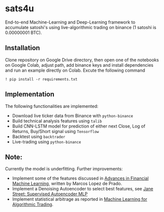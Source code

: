 # sats4u

End-to-end Machine-Learning and Deep-Learning framework to accumulate satoshi's using live-algorithmic trading on binance (1 satoshi is 0.00000001 BTC).

## Installation
Clone repository on Google Drive directory, then open one of the notebooks on Google Colab, adjust path, add binance keys and install dependencies and run an example directly on Colab.
Excute the following command
```
! pip install -r requirements.txt
```

## Implementation
The following functionalities are implemented:
* Download live ticker data from Binance with `python-binance`
* Build technical analysis features using `talib`
* Build CNN-LSTM model for prediction of either next Close, Log of Returns, Buy/Short signal using `Tensorflow`
* Backtest using `backtrader`
* Live-trading using `python-binance`

## Note:
Currently the model is underfitting.
Further improvements:
* Implement some of the features discussed in
[Advances in Financial Machine Learning](https://www.amazon.co.jp/Advances-Financial-Machine-Learning-English-ebook/dp/B079KLDW21), written by Marcos Lopez de Prado.
* Implement a Denoising Autoencoder to select best features, see [Jane Street: Supervised Autoencoder MLP
](https://www.kaggle.com/code/gogo827jz/jane-street-supervised-autoencoder-mlp/notebook)
* Implement statistical arbitrage as reported in [Machine Learning for Algorithmic Trading](https://www.amazon.com/Machine-Learning-Algorithmic-Trading-alternative/dp/1839217715?pf_rd_r=GZH2XZ35GB3BET09PCCA&pf_rd_p=c5b6893a-24f2-4a59-9d4b-aff5065c90ec&pd_rd_r=91a679c7-f069-4a6e-bdbb-a2b3f548f0c8&pd_rd_w=2B0Q0&pd_rd_wg=GMY5S&ref_=pd_gw_ci_mcx_mr_hp_d).

